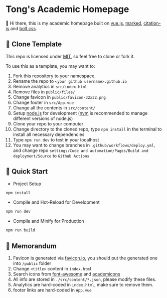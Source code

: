 # Tong's Academic Homepage

👋 Hi there, this is my academic homepage built on [vue.js](https://vuejs.org/), [marked](https://github.com/markedjs/marked), [citation-js](https://github.com/citation-js/citation-js) and [bolt.css](https://github.com/tbolt/boltcss).

## 🌴 Clone Template

This repo is licensed under [MIT](https://opensource.org/licenses/MIT), so feel free to clone or fork it.

To use this as a template, you may want to:
1. Fork this repository to your namespace.
2. Rename the repo to `<your github username>.github.io`
3. Remove analytics in `src/index.html`
4. Remove files in `public/files/`
5. Change favicon in `public/favicon-32x32.png`
6. Change footer in `src/App.vue`
7. Change all the contents in `src/content/`
8. Setup [node.js](https://nodejs.org/en/) for development ([nvm](https://github.com/nvm-sh/nvm) is recommended to manage different versions of node.js)
9. Clone your repo to your computer
10. Change directory to the cloned repo, type `npm install` in the terminal to install all necessary dependencies
11. Type `npm run dev` to test in your localhost
12. You may want to change branches in `.github/workflows/deploy.yml`, and change repo `settings/Code and automation/Pages/Build and deployment/Source` to `Github Actions`

## 🚀 Quick Start

- Project Setup

```sh
npm install
```

- Compile and Hot-Reload for Development

```sh
npm run dev
```

- Compile and Minify for Production

```sh
npm run build
```

## 📝 Memorandum

1. Favicon is generated via [favicon.io](https://favicon.io/favicon-generator/), you should put the generated one into `/public` folder
2. Change `<title>` content in `index.html`
3. Search icons from [font-awesome](https://fontawesome.com/v4/icons/) and [academicons]("https://cdn.jsdelivr.net/gh/jpswalsh/academicons@1/css/academicons.min.css")
4. All info are stored in `./src/content/*.json`, please modify these files.
5. Analytics are hard-coded in `index.html`, make sure to remove them.
6. footer links are hard-coded in `App.vue`
